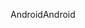 <span data-ttu-id="7621f-101">Android</span><span class="sxs-lookup"><span data-stu-id="7621f-101">Android</span></span>